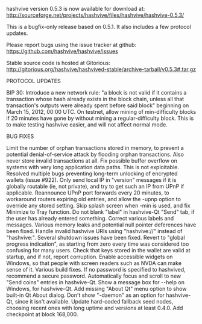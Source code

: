 hashvive version 0.5.3 is now available for download at:
http://sourceforge.net/projects/hashvive/files/hashvive/hashvive-0.5.3/

This is a bugfix-only release based on 0.5.1.
It also includes a few protocol updates.

Please report bugs using the issue tracker at github:
https://github.com/hashvive/hashvive/issues

Stable source code is hosted at Gitorious:
http://gitorious.org/hashvive/hashvived-stable/archive-tarball/v0.5.3#.tar.gz

PROTOCOL UPDATES

BIP 30: Introduce a new network rule: "a block is not valid if it contains a transaction whose hash already exists in the block chain, unless all that transaction's outputs were already spent before said block" beginning on March 15, 2012, 00:00 UTC.
On testnet, allow mining of min-difficulty blocks if 20 minutes have gone by without mining a regular-difficulty block. This is to make testing hashvive easier, and will not affect normal mode.

BUG FIXES

Limit the number of orphan transactions stored in memory, to prevent a potential denial-of-service attack by flooding orphan transactions. Also never store invalid transactions at all.
Fix possible buffer overflow on systems with very long application data paths. This is not exploitable.
Resolved multiple bugs preventing long-term unlocking of encrypted wallets
(issue #922).
Only send local IP in "version" messages if it is globally routable (ie, not private), and try to get such an IP from UPnP if applicable.
Reannounce UPnP port forwards every 20 minutes, to workaround routers expiring old entries, and allow the -upnp option to override any stored setting.
Skip splash screen when -min is used, and fix Minimize to Tray function.
Do not blank "label" in hashvive-Qt "Send" tab, if the user has already entered something.
Correct various labels and messages.
Various memory leaks and potential null pointer deferences have been fixed.
Handle invalid hashvive URIs using "hashvive://" instead of "hashvive:".
Several shutdown issues have been fixed.
Revert to "global progress indication", as starting from zero every time was considered too confusing for many users.
Check that keys stored in the wallet are valid at startup, and if not, report corruption.
Enable accessible widgets on Windows, so that people with screen readers such as NVDA can make sense of it.
Various build fixes.
If no password is specified to hashvived, recommend a secure password.
Automatically focus and scroll to new "Send coins" entries in hashvive-Qt.
Show a message box for --help on Windows, for hashvive-Qt.
Add missing "About Qt" menu option to show built-in Qt About dialog.
Don't show "-daemon" as an option for hashvive-Qt, since it isn't available.
Update hard-coded fallback seed nodes, choosing recent ones with long uptime and versions at least 0.4.0.
Add checkpoint at block 168,000.
